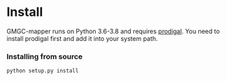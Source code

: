 # Install

GMGC-mapper runs on Python 3.6-3.8 and requires
[prodigal](https://github.com/hyattpd/Prodigal). You need to install prodigal
first and add it into your system path.

### Installing from source

```bash
python setup.py install
```

